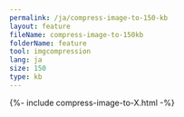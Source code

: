 ```yaml
---
permalink: /ja/compress-image-to-150-kb
layout: feature
fileName: compress-image-to-150kb
folderName: feature
tool: imgcompression
lang: ja
size: 150
type: kb
---
```


{%- include compress-image-to-X.html -%}
